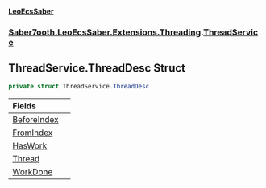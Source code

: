 #### [LeoEcsSaber](index.md 'index')
### [Saber7ooth.LeoEcsSaber.Extensions.Threading](Saber7ooth.LeoEcsSaber.Extensions.Threading.md 'Saber7ooth.LeoEcsSaber.Extensions.Threading').[ThreadService](ThreadService.md 'Saber7ooth.LeoEcsSaber.Extensions.Threading.ThreadService')

## ThreadService.ThreadDesc Struct

```csharp
private struct ThreadService.ThreadDesc
```

| Fields | |
| :--- | :--- |
| [BeforeIndex](ThreadService.ThreadDesc.BeforeIndex.md 'Saber7ooth.LeoEcsSaber.Extensions.Threading.ThreadService.ThreadDesc.BeforeIndex') | |
| [FromIndex](ThreadService.ThreadDesc.FromIndex.md 'Saber7ooth.LeoEcsSaber.Extensions.Threading.ThreadService.ThreadDesc.FromIndex') | |
| [HasWork](ThreadService.ThreadDesc.HasWork.md 'Saber7ooth.LeoEcsSaber.Extensions.Threading.ThreadService.ThreadDesc.HasWork') | |
| [Thread](ThreadService.ThreadDesc.Thread.md 'Saber7ooth.LeoEcsSaber.Extensions.Threading.ThreadService.ThreadDesc.Thread') | |
| [WorkDone](ThreadService.ThreadDesc.WorkDone.md 'Saber7ooth.LeoEcsSaber.Extensions.Threading.ThreadService.ThreadDesc.WorkDone') | |
